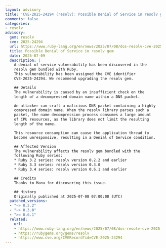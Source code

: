 ```yaml
---
layout: advisory
title: 'CVE-2025-24294 (resolv): Possible Denial of Service in resolv gem'
comments: false
categories:
- resolv
advisory:
  gem: resolv
  cve: 2025-24294
  url: https://www.ruby-lang.org/en/news/2025/07/08/dos-resolv-cve-2025-24294
  title: Possible Denial of Service in resolv gem
  date: 2025-07-09
  description: |
    A denial of service vulnerability has been discovered in the
    resolv gem bundled with Ruby.
    This vulnerability has been assigned the CVE identifier
    CVE-2025-24294. We recommend upgrading the resolv gem.

    ## Details
    The vulnerability is caused by an insufficient check on the
    length of a decompressed domain name within a DNS packet.

    An attacker can craft a malicious DNS packet containing a highly
    compressed domain name. When the resolv library parses such a
    packet, the name decompression process consumes a large amount
    of CPU resources, as the library does not limit the resulting
    length of the name.

    This resource consumption can cause the application thread to
    become unresponsive, resulting in a Denial of Service condition.

    ## Affected Version
    The vulnerability affects the resolv gem bundled with the
    following Ruby series:
    * Ruby 3.2 series: resolv version 0.2.2 and earlier
    * Ruby 3.3 series: resolv version 0.3.0
    * Ruby 3.4 series: resolv version 0.6.1 and earlier

    ## Credits
    Thanks to Manu for discovering this issue.

    ## History
    Originally published at 2025-07-08 07:00:00 (UTC)
  patched_versions:
  - "~> 0.2.2"
  - "~> 0.3.0"
  - ">= 0.6.1"
  related:
    url:
    - https://www.ruby-lang.org/en/news/2025/07/08/dos-resolv-cve-2025-24294
    - https://rubygems.org/gems/resolv
    - https://www.cve.org/CVERecord?id=CVE-2025-24294
---
```

